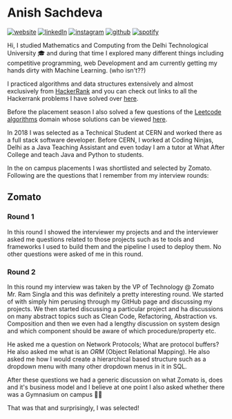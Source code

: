 # Anish Sachdeva

[![website](https://img.icons8.com/color/35/000000/internet.png)](https://anishlearnstocode.github.io/)
[![linkedIn](https://img.icons8.com/color/35/000000/linkedin.png)](https://www.linkedin.com/in/anishsachdeva1998/)
[![instagram](https://img.icons8.com/color/35/000000/instagram.png)](https://www.instagram.com/anish.sachdeva_/)
[![github](https://img.icons8.com/color/35/000000/github.png)](https://github.com/anishLearnsToCode)
[![spotify](https://img.icons8.com/color/35/000000/spotify.png)](https://open.spotify.com/user/31r6afaliqqks3n2g2o5jqpfi67e)

Hi, I studied Mathematics and Computing from the Delhi Technological University 🎓 and during that time I explored
many different things including competitive programming, web Development and am currently getting my hands dirty 
with Machine Learning. (who isn't??)

I practiced algorithms and data structures extensively and almost exclusively from 
[HackerRank](https://www.hackerrank.com/domains/algorithms) 
and you can check out links to all the Hackerrank problems I have solved over 
[here](https://github.com/anishLearnsToCode/competitive-programming).

Before the placement season I also solved a few questions of the 
[Leetcode algorithms](https://leetcode.com/problemset/algorithms)
domain whose solutions can be viewed [here](https://github.com/anishLearnsToCode/leetcode-algorithms).

In 2018 I was selected as a Technical Student at CERN and worked there as a full stack software developer. 
Before CERN, I worked at Coding Ninjas, Delhi as a Java Teaching Assistant and even today I am a tutor at What
After College and teach Java and Python to students.

In the on campus placements I was shortlisted and selected by Zomato. Following are the questions that I remember 
from my interview rounds:

## Zomato
### Round 1
In this round I showed the interviewer my projects and and the interviewer asked me questions related to those
projects such as te tools and frameworks I used to build them and the pipeline I used to deploy them. 
No other questions were asked of me in this round.

### Round 2
In this round my interview was taken by the VP of Technology @ Zomato Mr. Ram Singla and this was 
definitely a pretty interesting round. We started of with simply him perusing through my GitHub page and 
discussing my projects. We then started discussing a particular project and ha discussions on many abstract 
topics such as Clean Code, Refactoring, Abstraction vs. Composition and then we even had a lengthy discussion
on system design and which component should be aware of which procedure/property etc.

He asked me a question on Network Protocols; What are protocol buffers? He also asked me what is an _ORM_ (Object
Relational Mapping). He also asked me how I would create a hierarchical based structure such as a dropdown menu 
with many other dropdown menus in it in SQL.

After these questions we had a generic discussion on what Zomato is, does and it's business model and I believe
at one point I also asked whether there was a Gymnasium on campus 🙈😛

That was that and surprisingly, I was selected!
